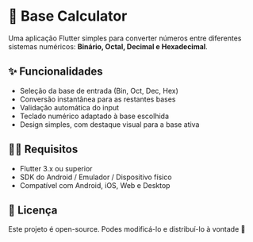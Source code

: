 # 🧮 Base Calculator

Uma aplicação Flutter simples para converter números entre diferentes sistemas numéricos: **Binário, Octal, Decimal e Hexadecimal**.

## ✨ Funcionalidades

- Seleção da base de entrada (Bin, Oct, Dec, Hex)
- Conversão instantânea para as restantes bases
- Validação automática do input
- Teclado numérico adaptado à base escolhida
- Design simples, com destaque visual para a base ativa

## 🧑‍💻 Requisitos

- Flutter 3.x ou superior
- SDK do Android / Emulador / Dispositivo físico
- Compatível com Android, iOS, Web e Desktop

## 📄 Licença

Este projeto é open-source. Podes modificá-lo e distribuí-lo à vontade 🚀

